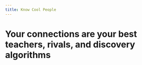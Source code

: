 ```yaml
---
title: Know Cool People
---
```


# Your connections are your best teachers, rivals, and discovery algorithms